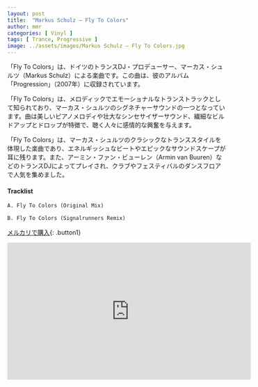 ```yaml
---
layout: post
title:  "Markus Schulz – Fly To Colors"
author: mmr
categories: [ Vinyl ]
tags: [ Trance, Progressive ]
image: ../assets/images/Markus Schulz – Fly To Colors.jpg
---
```


「Fly To Colors」は、ドイツのトランスDJ・プロデューサー、マーカス・シュルツ（Markus Schulz）による楽曲です。この曲は、彼のアルバム「Progression」（2007年）に収録されています。

「Fly To Colors」は、メロディックでエモーショナルなトランストラックとして知られており、マーカス・シュルツのシグネチャーサウンドの一つとなっています。曲は美しいピアノメロディや壮大なシンセサイザーサウンド、繊細なビルドアップとドロップが特徴で、聴く人々に感情的な興奮を与えます。

「Fly To Colors」は、マーカス・シュルツのクラシックなトランススタイルを体現した楽曲であり、エネルギッシュなビートやエピックなサウンドスケープが耳に残ります。また、アーミン・ファン・ビューレン（Armin van Buuren）などのトランスDJによってプレイされ、クラブやフェスティバルのダンスフロアで人気を集めました。


#### Tracklist
```md
A. Fly To Colors (Original Mix)

B. Fly To Colors (Signalrunners Remix)
```

[メルカリで購入](https://jp.mercari.com/item/m77384316515?afid=6142608987){: .button1}

<iframe width="560" height="315" src="https://www.youtube.com/embed/Z9I6vuA4NME?si=skuQ34Y6lTNNoj2u" title="YouTube video player" frameborder="0" allow="accelerometer; autoplay; clipboard-write; encrypted-media; gyroscope; picture-in-picture; web-share" referrerpolicy="strict-origin-when-cross-origin" allowfullscreen></iframe>